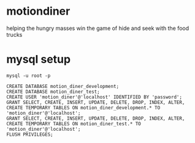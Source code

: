 motiondiner
===========

helping the hungry masses win the game of hide and seek with the food trucks

mysql setup
===========

    mysql -u root -p

    CREATE DATABASE motion_diner_development;
    CREATE DATABASE motion_diner_test;
    CREATE USER 'motion_diner'@'localhost' IDENTIFIED BY 'password';
    GRANT SELECT, CREATE, INSERT, UPDATE, DELETE, DROP, INDEX, ALTER, CREATE TEMPORARY TABLES ON motion_diner_development.* TO 'motion_diner'@'localhost';
    GRANT SELECT, CREATE, INSERT, UPDATE, DELETE, DROP, INDEX, ALTER, CREATE TEMPORARY TABLES ON motion_diner_test.* TO 'motion_diner'@'localhost';
    FLUSH PRIVILEGES;
